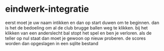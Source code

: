 # eindwerk-integratie
eerst moet je uw naam intikken en dan op start duwen om te beginnen.
dan is het de bedoeling om al de club brugge ballen weg te klikken.
bij het klikken van een anderslecht bal stopt het spel en ben je verloren.
als de teller op nul staat dan moet je gewoon op nieuw proberen.
de scores worden dan opgeslagen in een sqlite bestand
